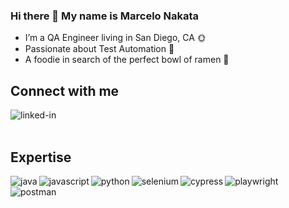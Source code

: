 ### Hi there 👋 My name is Marcelo Nakata

<!--
**marcelonakata/marcelonakata** is a ✨ _special_ ✨ repository because its `README.md` (this file) appears on your GitHub profile.

Here are some ideas to get you started:

- 🔭 I’m currently working on ...
- 🌱 I’m currently learning ...
- 👯 I’m looking to collaborate on ...
- 🤔 I’m looking for help with ...
- 💬 Ask me about ...
- 📫 How to reach me: ...
- 😄 Pronouns: ...
- ⚡ Fun fact: ...
-->


- I’m a QA Engineer living in San Diego, CA 🌞
- Passionate about Test Automation 🚀
- A foodie in search of the perfect bowl of ramen 🍜

## Connect with me
[<img align="left" alt="linked-in" src="https://img.shields.io/badge/linkedin-%230077B5.svg?&style=for-the-badge&logo=linkedin&logoColor=white" />](https://www.linkedin.com/in/marcelo-nakata/)
<br>
<br>
## Expertise
<img align="left" alt="java" src="https://img.shields.io/badge/java%20-%233776AB.svg?&style=for-the-badge&logo=java&logoColor=white" />
<img align="left" alt="javascript" src="https://img.shields.io/badge/JavaScript-323330?style=for-the-badge&logo=javascript&logoColor=F7DF1E" />
<img align="left" alt="python" src="https://img.shields.io/badge/Python-FFD43B?style=for-the-badge&logo=python&logoColor=blue" />
<img align="left" alt="selenium" src="https://img.shields.io/badge/selenium%20-%23007396.svg?&style=for-the-badge&logo=selenium&logoColor=white" />
<img align="left" alt="cypress" src="https://img.shields.io/badge/cypress-%23232F3E?logo=cypress&logoColor=white&style=for-the-badge" />
<img align="left" alt="playwright" src="https://img.shields.io/badge/Playwright-45ba4b?style=for-the-badge&logo=Playwright&logoColor=white" />
<img align="left" alt="postman" src="https://img.shields.io/badge/postman-%23326CE5?color=orange&logo=postman&logoColor=white&style=for-the-badge" />



